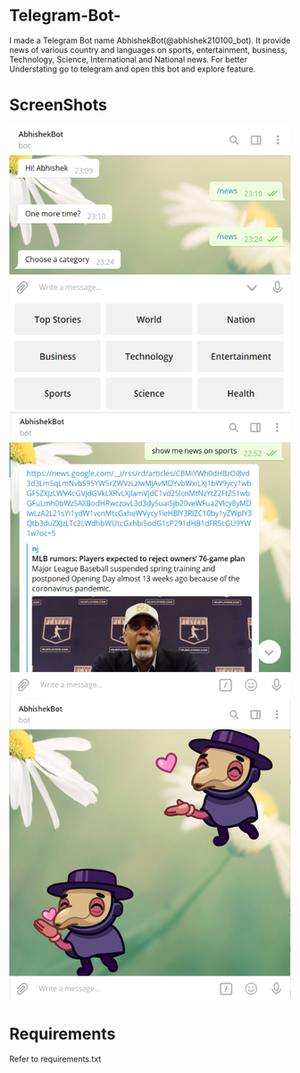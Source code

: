# Telegram-Bot-
I made a Telegram Bot name AbhishekBot(@abhishek210100_bot). It provide news of various country and languages on sports, entertainment, business, Technology, Science, International and National news. For better Understating go to telegram and open this bot and explore feature. 

# ScreenShots
![Image of adduser](https://github.com/AbhishekKumarSingh00/Telegram-Bot-/blob/master/Keyboard.png)
![Image of adduser](https://github.com/AbhishekKumarSingh00/Telegram-Bot-/blob/master/Sports.png)
![Image of adduser](https://github.com/AbhishekKumarSingh00/Telegram-Bot-/blob/master/sticker.png)

# Requirements
Refer to requirements.txt
